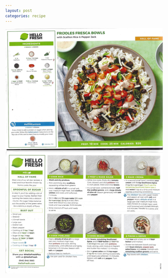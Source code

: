 ```yaml
---
layout: post
categories: recipe
---
```


![alt text](/media/Hello_Fresh/Scan_0033.jpg "Frijoles Fresca Bowls Front")
![alt text](/media/Hello_Fresh/Scan_0034.jpg "Frijoles Fresca Bowls Back")
